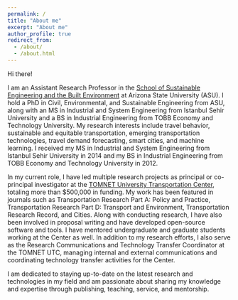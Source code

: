 ```yaml
---
permalink: /
title: "About me"
excerpt: "About me"
author_profile: true
redirect_from: 
  - /about/
  - /about.html
---
```

Hi there!

I am an Assistant Research Professor in the [School of Sustainable Engineering and the Built Environment](https://ssebe.engineering.asu.edu/) at Arizona State University (ASU). I hold a PhD in Civil, Environmental, and Sustainable Engineering from ASU, along with an MS in Industrial and System Engineering from Istanbul Sehir University and a BS in Industrial Engineering from TOBB Economy and Technology University. My research interests include travel behavior, sustainable and equitable transportation, emerging transportation technologies, travel demand forecasting, smart cities, and machine learning. I received my MS in Industrial and System Engineering from Istanbul Sehir University in 2014 and my BS in Industrial Engineering from TOBB Economy and Technology University in 2012.

In my current role, I have led multiple research projects as principal or co-principal investigator at the [TOMNET University Transportation Center](https://tomnet-utc.engineering.asu.edu/), totaling more than $500,000 in funding. My work has been featured in journals such as Transportation Research Part A: Policy and Practice, Transportation Research Part D: Transport and Environment, Transportation Research Record, and Cities. Along with conducting research, I have also been involved in proposal writing and have developed open-source software and tools. I have mentored undergraduate and graduate students working at the Center as well. In addition to my research efforts, I also serve as the Research Communications and Technology Transfer Coordinator at the TOMNET UTC, managing internal and external communications and coordinating technology transfer activities for the Center.

I am dedicated to staying up-to-date on the latest research and technologies in my field and am passionate about sharing my knowledge and expertise through publishing, teaching, service, and mentorship.
